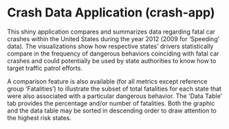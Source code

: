 # Crash Data Application (crash-app)

This shiny application compares and summarizes data regarding fatal car crashes within the United States during the year 2012 (2009 for ‘Speeding’ data). The visualizations show how respective states’ drivers statistically compare in the frequency of dangerous behaviors coinciding with fatal car crashes and could potentially be used by state authorities to know how to target traffic patrol efforts.

A comparison feature is also available (for all metrics except reference group ‘Fatalities’) to illustrate the subset of total fatalities for each state that were also associated with a particular dangerous behavior. The 'Data Table' tab provides the percentage and/or number of fatalities. Both the graphic and the data table may be sorted in descending order to draw attention to the highest risk states.
